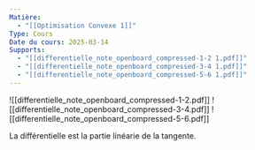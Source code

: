 ```yaml
---
Matière:
  - "[[Optimisation Convexe 1]]"
Type: Cours
Date du cours: 2025-03-14
Supports:
  - "[[differentielle_note_openboard_compressed-1-2 1.pdf]]"
  - "[[differentielle_note_openboard_compressed-3-4 1.pdf]]"
  - "[[differentielle_note_openboard_compressed-5-6 1.pdf]]"
---
```

![[differentielle_note_openboard_compressed-1-2.pdf]]
![[differentielle_note_openboard_compressed-3-4.pdf]]
![[differentielle_note_openboard_compressed-5-6.pdf]]
  
La différentielle est la partie linéarie de la tangente.